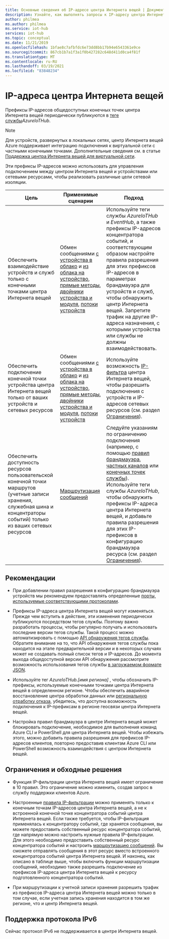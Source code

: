 ```yaml
---
title: Основные сведения об IP-адресе центра Интернета вещей | Документация Майкрософт
description: Узнайте, как выполнять запросы к IP-адресу центра Интернета вещей и его свойствам. IP-адрес центра Интернета вещей можно изменять в определенных сценариях, таких как аварийное восстановление или региональная отработка отказа.
author: philmea
ms.author: philmea
ms.service: iot-hub
services: iot-hub
ms.topic: conceptual
ms.date: 11/21/2019
ms.openlocfilehash: 1bfae8c7afbfdc6e73dd8bb17b94e6543361e9ce
ms.sourcegitcommit: 867cb1b7a1f3a1f0b427282c648d411d0ca4f81f
ms.translationtype: MT
ms.contentlocale: ru-RU
ms.lasthandoff: 03/19/2021
ms.locfileid: "83848234"
---
```

# <a name="iot-hub-ip-addresses"></a>IP-адреса центра Интернета вещей

Префиксы IP-адресов общедоступных конечных точек центра Интернета вещей периодически публикуются в [теге службы](../virtual-network/service-tags-overview.md)_AzureIoTHub_.

> [!NOTE]
> Для устройств, развернутых в локальных сетях, центр Интернета вещей Azure поддерживает интеграцию подключения к виртуальной сети с частными конечными точками. Дополнительные сведения см. в статье [Поддержка центра Интернета вещей для виртуальной сети](./virtual-network-support.md).


Эти префиксы IP-адресов можно использовать для управления подключением между центром Интернета вещей и устройствами или сетевыми ресурсами, чтобы реализовать различные цели сетевой изоляции.

| Цель | Применимые сценарии | Подход |
|------|-----------|----------|
| Обеспечить взаимодействие устройств и служб только с конечными точками центра Интернета вещей | Обмен сообщениями [с устройства в облако](./iot-hub-devguide-messaging.md) и [из облака на устройство](./iot-hub-devguide-messages-c2d.md), [прямые методы](./iot-hub-devguide-direct-methods.md), [двойники устройства и модуля](./iot-hub-devguide-device-twins.md), [потоки устройств](./iot-hub-device-streams-overview.md) | Используйте теги службы _AzureIoTHub_ и _EventHub_, а также префиксы IP-адресов концентратора событий, и соответствующим образом настройте правила разрешения для этих префиксов IP-адресов в параметрах брандмауэра для устройств и служб, чтобы обнаружить центр Интернета вещей. Запретите трафик на другие IP-адреса назначения, с которыми устройства или службы не должны взаимодействовать. |
| Обеспечить подключение конечной точки устройства центра Интернета вещей только от ваших устройств и сетевых ресурсов | Обмен сообщениями [с устройства в облако](./iot-hub-devguide-messaging.md) и [из облака на устройство](./iot-hub-devguide-messages-c2d.md), [прямые методы](./iot-hub-devguide-direct-methods.md), [двойники устройства и модуля](./iot-hub-devguide-device-twins.md), [потоки устройств](./iot-hub-device-streams-overview.md) | Используйте возможность [IP-фильтра](iot-hub-ip-filtering.md) центра Интернета вещей, чтобы разрешить подключения с устройств и IP-адресов сетевых ресурсов (см. раздел [Ограничения](#limitations-and-workarounds)). | 
| Обеспечить доступность ресурсов пользовательской конечной точки маршрутов (учетные записи хранения, служебная шина и концентраторы событий) только из ваших сетевых ресурсов | [Маршрутизация сообщений](./iot-hub-devguide-messages-d2c.md) | Следуйте указаниям по ограничению подключения (например, с помощью [правил брандмауэра](../storage/common/storage-network-security.md), [частных каналов](../private-link/private-endpoint-overview.md) или [конечных точек службы](../virtual-network/virtual-network-service-endpoints-overview.md)). Используйте теги службы _AzureIoTHub_, чтобы обнаружить префиксы IP-адреса центра Интернета вещей, и добавьте правила разрешения для этих IP-префиксов в конфигурацию брандмауэра ресурса (см. раздел [Ограничения](#limitations-and-workarounds)). |



## <a name="best-practices"></a>Рекомендации

* При добавлении правил разрешения в конфигурацию брандмауэра устройств мы рекомендуем предоставлять определенные [порты, используемые соответствующими протоколами](./iot-hub-devguide-protocols.md#port-numbers).

* Префиксы IP-адреса центра Интернета вещей могут изменяться. Прежде чем вступить в действие, эти изменения периодически публикуются посредством тегов службы. Поэтому важно разработать процессы, чтобы регулярно получать и использовать последние версии тегов службы. Такой процесс можно автоматизировать с помощью [API обнаружения тегов службы](../virtual-network/service-tags-overview.md#service-tags-on-premises). Обратите внимание на то, что API обнаружения тегов службы пока находится на этапе предварительной версии и в некоторых случаях может не создавать полный список тегов и IP-адресов. До момента выхода общедоступной версии API обнаружения рассмотрите возможность использования тегов службы [в загружаемом формате JSON](../virtual-network/service-tags-overview.md#discover-service-tags-by-using-downloadable-json-files). 

* Используйте тег *AzureIoTHub.[имя региона]* , чтобы обозначить IP-префиксы, используемые конечными точками центра Интернета вещей в определенном регионе. Чтобы обеспечить аварийное восстановление центра обработки данных или [региональную отработку отказа](iot-hub-ha-dr.md), убедитесь, что доступна возможность подключения к IP-префиксам в регионе геосвязи центра Интернета вещей.

* Настройка правил брандмауэра в центре Интернета вещей может блокировать подключение, необходимое для выполнения команд Azure CLI и PowerShell для центра Интернета вещей. Чтобы избежать этого, можно добавить правила разрешения для префиксов IP-адресов клиентов, повторно предоставив клиентам Azure CLI или PowerShell возможность взаимодействия с центром Интернета вещей.  


## <a name="limitations-and-workarounds"></a>Ограничения и обходные решения

* Функция IP-фильтрации центра Интернета вещей имеет ограничение в 10 правил. Это ограничение можно изменить, создав запрос в службу поддержки клиентов Azure. 

* Настроенные [правила IP-фильтрации](iot-hub-ip-filtering.md) можно применять только к конечным точкам IP-адресов центра Интернета вещей, а не к встроенной конечной точке концентратора событий центра Интернета вещей. Если также требуется, чтобы IP-фильтрация применялась к концентратору событий, где хранятся сообщения, вы можете предоставить собственный ресурс концентратора событий, где напрямую можно настроить нужные правила IP-фильтрации. Для этого необходимо предоставить собственный ресурс концентратора событий и настроить [маршрутизацию сообщений](./iot-hub-devguide-messages-d2c.md). Вы сможете отправлять сообщения в этот ресурс вместо встроенного концентратора событий центра Интернета вещей. И наконец, как описано в таблице выше, чтобы включить функции маршрутизации сообщений, необходимо также разрешить подключение из префиксов IP-адреса центра Интернета вещей к ресурсу подготовленного концентратора событий.

* При маршрутизации к учетной записи хранения разрешить трафик из префиксов IP-адреса центра Интернета вещей можно только в том случае, если учетная запись хранения находится в том же регионе, что и центр Интернета вещей.

## <a name="support-for-ipv6"></a>Поддержка протокола IPv6 

Сейчас протокол IPv6 не поддерживается в центре Интернета вещей.
